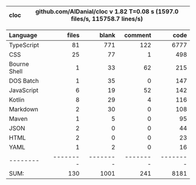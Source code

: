 
cloc|github.com/AlDanial/cloc v 1.82  T=0.08 s (1597.0 files/s, 115758.7 lines/s)
--- | ---

Language|files|blank|comment|code
:-------|-------:|-------:|-------:|-------:
TypeScript|81|771|122|6777
CSS|25|77|1|498
Bourne Shell|1|33|62|215
DOS Batch|1|35|0|147
JavaScript|6|19|52|142
Kotlin|8|29|4|116
Markdown|2|30|0|108
Maven|1|5|0|95
JSON|2|0|0|44
HTML|2|0|0|23
YAML|1|2|0|16
--------|--------|--------|--------|--------
SUM:|130|1001|241|8181
